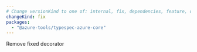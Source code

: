 ```yaml
---
# Change versionKind to one of: internal, fix, dependencies, feature, deprecation, breaking
changeKind: fix
packages:
  - "@azure-tools/typespec-azure-core"
---
```


Remove fixed decorator
